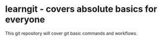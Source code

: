 # learngit - covers absolute basics for everyone

This git repository will cover git basic commands and workflows.
